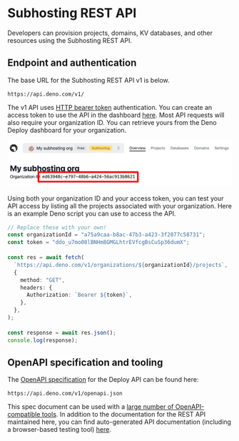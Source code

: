 # Subhosting REST API

Developers can provision projects, domains, KV databases, and other resources
using the Subhosting REST API.

## Endpoint and authentication

The base URL for the Subhosting REST API v1 is below.

```
https://api.deno.com/v1/
```

The v1 API uses
[HTTP bearer token](https://swagger.io/docs/specification/authentication/bearer-authentication/)
authentication. You can create an access token to use the API in the dashboard
[here](https://dash.deno.com/account#access-tokens). Most API requests will also
require your organization ID. You can retrieve yours from the Deno Deploy
dashboard for your organization.

![Find your org ID here](./images/org-id.png)

Using both your organization ID and your access token, you can test your API
access by listing all the projects associated with your organization. Here is an
example Deno script you can use to access the API.

```typescript
// Replace these with your own!
const organizationId = "a75a9caa-b8ac-47b3-a423-3f2077c58731";
const token = "ddo_u7mo08lBNHm8GMGLhtrEVfcgBsCuSp36dumX";

const res = await fetch(
  `https://api.deno.com/v1/organizations/${organizationId}/projects`,
  {
    method: "GET",
    headers: {
      Authorization: `Bearer ${token}`,
    },
  },
);

const response = await res.json();
console.log(response);
```

## OpenAPI specification and tooling

The [OpenAPI specification](https://www.openapis.org/) for the Deploy API can be
found here:

```
https://api.deno.com/v1/openapi.json
```

This spec document can be used with a
[large number of OpenAPI-compatible tools](https://openapi.tools/). In addition
to the documentation for the REST API maintained here, you can find
auto-generated API documentation (including a browser-based testing tool)
[here](https://apidocs.deno.com/).
